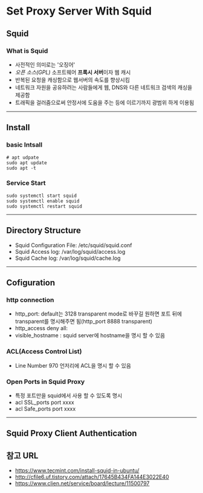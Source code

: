 # Set Proxy Server With Squid


## Squid
### What is Squid
 - 사전적인 의미로는 '오징어'
 - *오픈 소스(GPL)* 소프트웨어 **프록시 서버**이자 웹 캐시
 - 반복된 요청을 캐싱함으로 웹서버의 속도를 향상시킴
 - 네트워크 자원을 공유하려는 사람들에게 웹, DNS와 다른 네트워크 검색의 캐싱을 제공함
 - 트래픽을 걸러줌으로써 안정서에 도움을 주는 등에 이르기까지 광범위 하게 이용됨
- - -


## Install
### basic Intsall
```
# apt udpate
sudo apt update
sudo apt -t
```

### Service Start
```
sudo systemctl start squid
sudo systemctl enable squid
sudo systemctl restart squid
```
- - -


## Directory Structure
 - Squid Configuration File: /etc/squid/squid.conf
 - Squid Access log: /var/log/squid/access.log
 - Squid Cache log: /var/log/squid/cache.log
- - - 


## Cofiguration
### http connection
 - http_port: default는 3128 transparent mode로 바꾸길 원하면 포트 뒤에 transparent를 명시해주면 됨(http_port 8888 transparent)
 - http_access deny all: 
 - visible_hostname : squid server에 hostname을 명시 할 수 있음

### ACL(Access Control List)
 - Line Number 970 언저리에 ACL을 명시 할 수 있음

### Open Ports in Squid Proxy
 - 특정 포트만을 squid에서 사용 할 수 있도록 명시
 - acl SSL_ports port xxxx
 - acl Safe_ports port xxxx

- - -


## Squid Proxy Client Authentication
 

## 참고 URL
 - https://www.tecmint.com/install-squid-in-ubuntu/
 - http://cfile6.uf.tistory.com/attach/17645B434FA144E3022E40
 - https://www.clien.net/service/board/lecture/11500797

<!--stackedit_data:
eyJoaXN0b3J5IjpbMjA3MzY1MTQyM119
-->